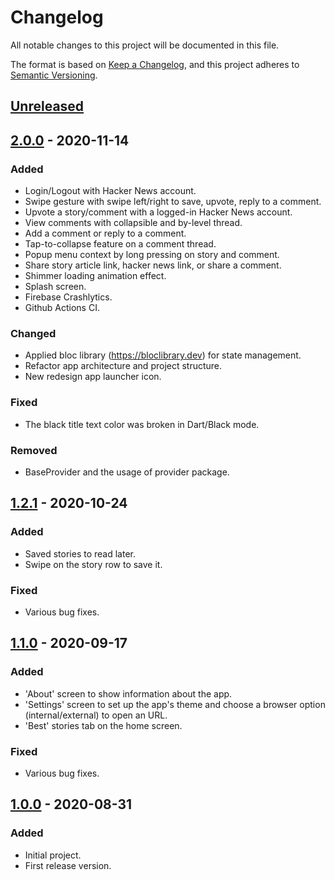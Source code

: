 # Changelog

All notable changes to this project will be documented in this file.

The format is based on [Keep a Changelog](https://keepachangelog.com/en/1.0.0/),
and this project adheres to [Semantic Versioning](https://semver.org/spec/v2.0.0.html).

## [Unreleased]

## [2.0.0] - 2020-11-14

### Added

- Login/Logout with Hacker News account.
- Swipe gesture with swipe left/right to save, upvote, reply to a comment.
- Upvote a story/comment with a logged-in Hacker News account.
- View comments with collapsible and by-level thread.
- Add a comment or reply to a comment.
- Tap-to-collapse feature on a comment thread.
- Popup menu context by long pressing on story and comment.
- Share story article link, hacker news link, or share a comment.
- Shimmer loading animation effect.
- Splash screen.
- Firebase Crashlytics.
- Github Actions CI.

### Changed

- Applied bloc library (https://bloclibrary.dev) for state management.
- Refactor app architecture and project structure.
- New redesign app launcher icon.

### Fixed

- The black title text color was broken in Dart/Black mode.

### Removed

- BaseProvider and the usage of provider package.

## [1.2.1] - 2020-10-24

### Added

- Saved stories to read later.
- Swipe on the story row to save it.

### Fixed

- Various bug fixes.

## [1.1.0] - 2020-09-17

### Added

- 'About' screen to show information about the app.
- 'Settings' screen to set up the app's theme and choose a browser option (internal/external) to open an URL.
- 'Best' stories tab on the home screen.

### Fixed

- Various bug fixes.

## [1.0.0] - 2020-08-31

### Added

- Initial project.
- First release version.

[unreleased]: https://github.com/thuongleit/MinimalistHackerNews/compare/v2.0.0...HEAD
[2.0.0]: https://github.com/thuongleit/MinimalistHackerNews/compare/v1.2.1...v2.0.0
[1.2.1]: https://github.com/thuongleit/MinimalistHackerNews/compare/v1.1.0...v1.2.1
[1.1.0]: https://github.com/thuongleit/MinimalistHackerNews/compare/v1.0.0...v1.1.0
[1.0.0]: https://github.com/thuongleit/MinimalistHackerNews/releases/tag/v1.0.0

